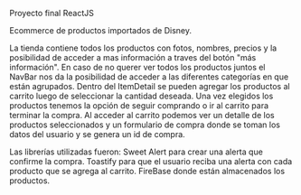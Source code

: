 Proyecto final ReactJS

Ecommerce de productos importados de Disney.

La tienda contiene todos los productos con fotos, nombres, precios y la posibilidad de acceder a mas información a traves del botón "más información". En caso de no querer ver todos los productos juntos el NavBar nos da la posibilidad de acceder a las diferentes categorías en que están agrupados.
Dentro del ItemDetail se pueden agregar los productos al carrito luego de seleccionar la cantidad deseada. Una vez elegidos los productos tenemos la opción de seguir comprando o ir al carrito para terminar la compra. 
Al acceder al carrito podemos ver un detalle de los productos seleccionados y un formulario de compra donde se toman los datos del usuario y se genera un id de compra.

Las librerías utilizadas fueron:
Sweet Alert para crear una alerta que confirme la compra.
Toastify para que el usuario reciba una alerta con cada producto que se agrega al carrito.
FireBase donde están almacenados los productos.